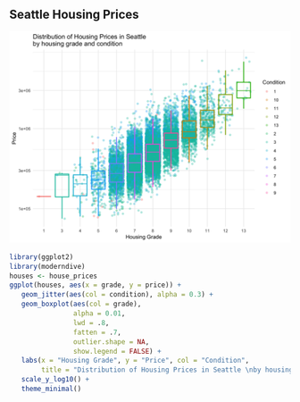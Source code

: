 
Seattle Housing Prices
----------------------

<img src="README_figs/README-unnamed-chunk-2-1.png" width="768" />

``` r
library(ggplot2)
library(moderndive)
houses <- house_prices
ggplot(houses, aes(x = grade, y = price)) +
   geom_jitter(aes(col = condition), alpha = 0.3) +
   geom_boxplot(aes(col = grade), 
                alpha = 0.01, 
                lwd = .8,
                fatten = .7,
                outlier.shape = NA, 
                show.legend = FALSE) +
   labs(x = "Housing Grade", y = "Price", col = "Condition",
        title = "Distribution of Housing Prices in Seattle \nby housing grade and condition") +
   scale_y_log10() + 
   theme_minimal()
```
